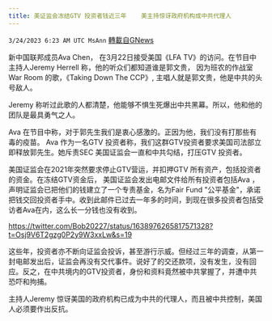 ```yaml
---
title: 美证监会冻结GTV 投资者钱近三年    美主持惊讶政府机构成中共代理人
---
```

`3/24/2023 6:23 AM UTC MsAnn` [轉載自GNews](https://gnews.org/articles/1041678)

新中国联邦成员Ava Chen， 在3月22日接受美国《LFA TV》的访问。在节目中主持人Jeremy Herrell 称，他的听众们都知道谁是郭文贵， 因为班农的作战室War Room 的歌，《Taking Down The CCP》, 主唱人就是郭文贵，他是中共的头号敌人。

Jeremy 称听过此歌的人都清楚，他能够不惧生死爆出中共黑幕。所以，他和他的团队是最具勇气之人。

Ava 在节目中称，对于郭先生我们是衷心感激的。正因为他，我们没有打那些有毒的疫苗。 Ava 作为一名GTV 投资者称，我们这群GTV投资者要求美国司法部立即释放郭先生。她斥责SEC 美国证监会一直和中共勾结，打压GTV 投资者。

美国证监会在2021年突然要求停止GTV营运，并扣押GTV 所有资产，包括投资者的资金。在冻结GTV资金后， 美国证监会发出电邮文件给所有投资者包括Ava ，声明证监会已把他们的钱建立了一个专责基金，名为Fair Fund "公平基金"，承诺把钱交回投资者手中。收到此邮件已过去一年多的时间，到现在很多投资者包括受访者Ava在内，这么长一分钱也没有收到。

https://twitter.com/Bob20227/status/1638976265817571328?t=Osj9V6T2gzg0P2y9W3xxLw&s=19  
  

这些年，投资者亦不断向证监会投诉，甚至游行示威。但经过三年的调查，从第一封电邮发出后，证监会再没有交代事件。说好了的交还款项，没有发生，没有回应。反之，在中共境内的GTV投资者，身份和资料竟然被中共掌握了，并遭中共恐吓和拘捕。

主持人Jeremy 惊讶美国的政府机构已成为中共的代理人，而且被中共控制，美国人必须要作出反抗。
